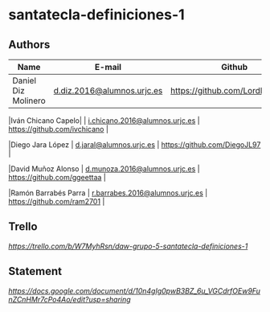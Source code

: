 # santatecla-definiciones-1
## Authors

|Name|E-mail|Github|
|-----|-----|-----|
|Daniel Diz Molinero  |  d.diz.2016@alumnos.urjc.es	    | https://github.com/LordHansTopo|

|Iván Chicano Capelo| | i.chicano.2016@alumnos.urjc.es  |	https://github.com/ivchicano   |

|Diego Jara López	    | d.jaral@alumnos.urjc.es	        | https://github.com/DiegoJL97   |

|David Muñoz Alonso	  | d.munoza.2016@alumnos.urjc.es	  | https://github.com/ggeettaa    |

|Ramón Barrabés Parra	| r.barrabes.2016@alumnos.urjc.es |	https://github.com/ram2701     |

## Trello 

*https://trello.com/b/W7MyhRsn/daw-grupo-5-santatecla-definiciones-1*

## Statement

*https://docs.google.com/document/d/10n4gIg0pwB3BZ_6u_VGCdrfOEw9FunZCnHMr7cPo4Ao/edit?usp=sharing*
